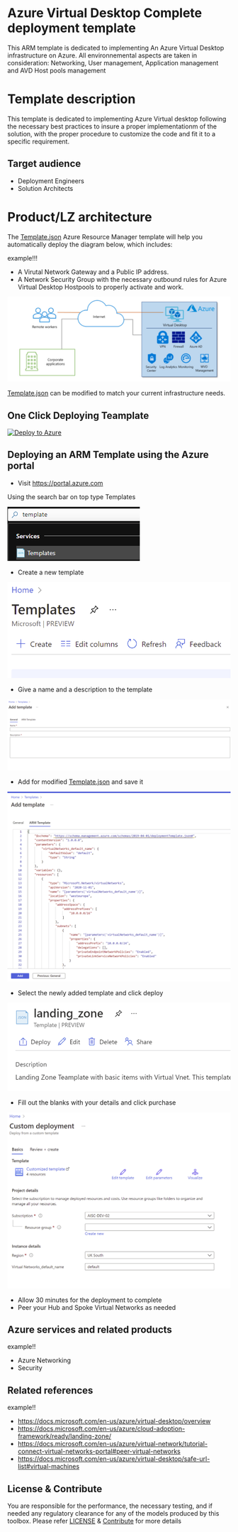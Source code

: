 # Azure Virtual Desktop Complete deployment template 

This ARM template is dedicated to implementing An Azure Virtual Desktop infrastructure on Azure. All environnemental aspects are taken in consideration: Networking, User management, Application management and AVD Host pools management

# Template description

This template is dedicated to implementing Azure Virtual desktop following the necessary best practices to insure a proper implementationm of the solution, with the proper procedure to customize the code and fit it to a specific requirement.

## Target audience

- Deployment Engineers
- Solution Architects

# Product/LZ architecture

The [Template.json](https://github.com/git-pranayshah/template/blob/master/template.json) Azure Resource Manager template will help you automatically deploy the diagram below, which includes:

example!!!

- A Virutal Network Gateway and a Public IP address.
- A Network Security Group with the necessary outbound rules for Azure Virtual Desktop Hostpools to properly activate and work.

![alt image](https://github.com/CharafMicrosoft/AVDCompletedeploymentTemplate/blob/master/AVD%20architecture.jpeg)

[Template.json](https://github.com/git-pranayshah/template/blob/master/template.json) can be modified to match your current infrastructure needs.

## One Click Deploying Teamplate
<!-- Powershell command for Translating Git URL for template.json
    $url = "https://raw.githubusercontent.com/git-pranayshah/template/master/template.json"
    [uri]::EscapeDataString($url)
    >> uri = https%3A%2F%2Fraw.githubusercontent.com%2Fgit-pranayshah%2Ftemplate%2Fmaster%2Ftemplate.json

Base URL: https://portal.azure.com/#create/Microsoft.Template/uri
Final URL: <Base URL>/<uri>
-->
[![Deploy to Azure](https://aka.ms/deploytoazurebutton)](https://portal.azure.com/#create/Microsoft.Template/uri/https%3A%2F%2Fraw.githubusercontent.com%2Fgit-pranayshah%2Ftemplate%2Fmaster%2Ftemplate.json)


## Deploying an ARM Template using the Azure portal

- Visit https://portal.azure.com

Using the search bar on top type Templates

![alt image](https://github.com/git-pranayshah/template/blob/master/images/Search.png)

- Create a new template

![alt image](https://github.com/git-pranayshah/template/blob/master/images/create.png)

- Give a name and a description to the template

![alt image](https://github.com/git-pranayshah/template/blob/master/images/Name%20and%20Description.png)

- Add for modified [Template.json](https://github.com/git-pranayshah/template/blob/master/template.json) and save it

![alt image](https://github.com/git-pranayshah/template/blob/master/images/add%20code.png)

- Select the newly added template and click deploy

![alt image](https://github.com/git-pranayshah/template/blob/master/images/Select%20and%20deploy%20template.png)

- Fill out the blanks with your details and click purchase

![alt image](https://github.com/git-pranayshah/template/blob/master/images/Fill%20out%20the%20details%20and%20purchase.png)

- Allow 30 minutes for the deployment to complete
- Peer your Hub and Spoke Virtual Networks as needed

## Azure services and related products

example!!
- Azure Networking
- Security

## Related references
example!!
- https://docs.microsoft.com/en-us/azure/virtual-desktop/overview
- https://docs.microsoft.com/en-us/azure/cloud-adoption-framework/ready/landing-zone/
- https://docs.microsoft.com/en-us/azure/virtual-network/tutorial-connect-virtual-networks-portal#peer-virtual-networks
- https://docs.microsoft.com/en-us/azure/virtual-desktop/safe-url-list#virtual-machines

## License & Contribute

You are responsible for the performance, the necessary testing, and if needed any regulatory clearance for any of the models produced by this toolbox.
Please refer [LICENSE](LICENSE) &  [Contribute](https://github.com/git-pranayshah/AnalysisService/blob/master/Contribute.md) for more details


